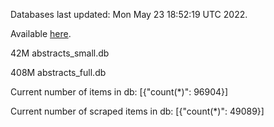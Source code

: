 Databases last updated: Mon May 23 18:52:19 UTC 2022. 

Available [here](https://github.com/cbeauhilton/ash-db/releases).


42M	abstracts_small.db

408M	abstracts_full.db

Current number of items in db:
[{"count(*)": 96904}]

Current number of scraped items in db:
[{"count(*)": 49089}]
